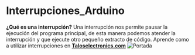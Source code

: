 # Interrupciones_Arduino
**¿Qué es una interrupción?** Una interrupción nos permite pausar la ejecución del programa principal, de esta manera podemos atender la interrupción y que ejecute otro pequeño extracto de código.
Aprende como a utilizar interrupciones en **[Taloselectronics.com](https://www.taloselectronics.com/blogs/tutoriales/interrupciones-con-arduino "Taloselectronics.com")**
![Portada](https://cdn.shopify.com/s/files/1/0020/8027/6524/files/Portada_interrupciones_1024x1024.png?v=1579891489 "Portada")
